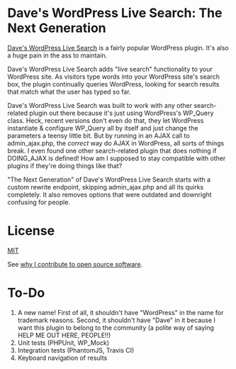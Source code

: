 Dave's WordPress Live Search: The Next Generation
=======

[Dave's WordPress Live Search](https://wordpress.org/plugins/daves-wordpress-live-search/) is a fairly popular WordPress plugin. It's also a huge pain in the ass to maintain.

Dave's WordPress Live Search adds "live search" functionality to your WordPress site. As visitors type words into your WordPress site's search box, the plugin continually queries WordPress, looking for search results that match what the user has typed so far.

Dave's WordPress Live Search was built to work with any other search-related plugin out there because it's just using WordPress's WP_Query class. Heck, recent versions don't even do that, they let WordPress instantiate & configure WP_Query all by itself and just change the parameters a teensy little bit. But by running in an AJAX call to admin_ajax.php, the *correct* way do AJAX in WordPress, all sorts of things break. I even found one other search-related plugin that does nothing if DOING_AJAX is defined! How am I supposed to stay compatible with other plugins if they're doing things like that?

"The Next Generation" of Dave's WordPress Live Search starts with a custom rewrite endpoint, skipping admin_ajax.php and all its quirks completely. It also removes options that were outdated and downright confusing for people.

License
=======

[MIT](http://daveross.mit-license.org/)

See [why I contribute to open source software](https://davidmichaelross.com/blog/contribute-open-source-software/).

To-Do
=======
1. A new name! First of all, it shouldn't have "WordPress" in the name for trademark reasons. Second, it shouldn't have "Dave" in it because I want this plugin to belong to the community (a polite way of saying HELP ME OUT HERE, PEOPLE!!)
2. Unit tests (PHPUnit, WP_Mock)
3. Integration tests (PhantomJS, Travis CI)
4. Keyboard navigation of results
